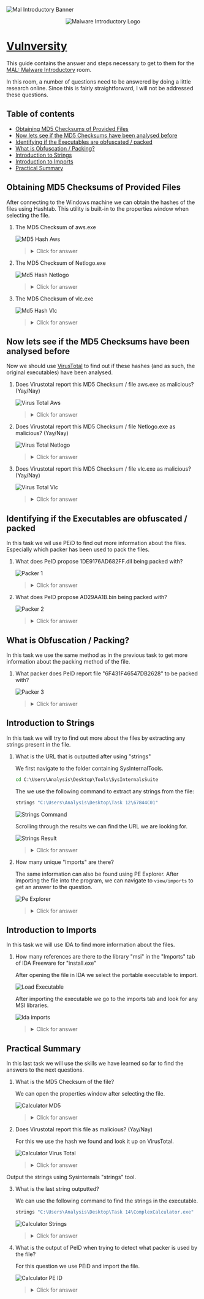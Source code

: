 ![Mal Introductory Banner](https://i.imgur.com/2GCM5pZ.png)

<p align="center">
   <img src="https://github.com/Kevinovitz/TryHackMe_Writeups/blob/main/malmalintroductory/Malware_Introductory_Cover.png" alt="Malware Introductory Logo">
</p>

# [Vulnversity](https://github.com/Kevinovitz/TryHackMe_Writeups/tree/main/malmalintroductory)

This guide contains the answer and steps necessary to get to them for the [MAL: Malware Introductory](https://tryhackme.com/room/malmalintroductory) room.

In this room, a number of questions need to be answered by doing a little research online. Since this is fairly straightforward, I will not be addressed these questions.

## Table of contents

- [Obtaining MD5 Checksums of Provided Files](#obtaining-md5-checksums-of-provided-files)
- [Now lets see if the MD5 Checksums have been analysed before](#now-lets-see-if-the-md5-checksums-have-been-analysed-before)
- [Identifying if the Executables are obfuscated / packed](#identifying-if-the-executables-are-obfuscated--packed)
- [What is Obfuscation / Packing?](#what-is-obfuscation--packing)
- [Introduction to Strings](#introduction-to-strings)
- [Introduction to Imports](#introduction-to-imports)
- [Practical Summary](#practical-summary)

## Obtaining MD5 Checksums of Provided Files

After connecting to the Windows machine we can obtain the hashes of the files using Hashtab. This utility is built-in to the properties window when selecting the file.

1. The MD5 Checksum of aws.exe 

   ![MD5 Hash Aws](https://github.com/Kevinovitz/TryHackMe_Writeups/blob/main/malmalintroductory/MAL_Aws_Checksum.png)

   ><details><summary>Click for answer</summary>D2778164EF643BA8F44CC202EC7EF157</details>

2. The MD5 Checksum of Netlogo.exe

   ![Md5 Hash Netlogo](https://github.com/Kevinovitz/TryHackMe_Writeups/blob/main/malmalintroductory/MAL_NetLogo_Checksum.png)

   ><details><summary>Click for answer</summary>59CB421172A89E1E16C11A428326952C</details>

3. The MD5 Checksum of vlc.exe

   ![Md5 Hash Vlc](https://github.com/Kevinovitz/TryHackMe_Writeups/blob/main/malmalintroductory/MAL_Vlc_Checksum.png)

   ><details><summary>Click for answer</summary>5416BE1B8B04B1681CB39CF0E2CAAD9F</details>

## Now lets see if the MD5 Checksums have been analysed before

Now we should use [VirusTotal](https://www.virustotal.com/gui/home/search) to find out if these hashes (and as such, the original executables) have been analysed.

1. Does Virustotal report this MD5 Checksum / file aws.exe as malicious? (Yay/Nay)

   ![Virus Total Aws](https://github.com/Kevinovitz/TryHackMe_Writeups/blob/main/malmalintroductory/MAL_VT_Aws.png)

   ><details><summary>Click for answer</summary>Nay</details>

2. Does Virustotal report this MD5 Checksum / file Netlogo.exe as malicious? (Yay/Nay)

   ![Virus Total Netlogo](https://github.com/Kevinovitz/TryHackMe_Writeups/blob/main/malmalintroductory/MAL_VT_NetLogo.png)

   ><details><summary>Click for answer</summary>Nay</details>

3. Does Virustotal report this MD5 Checksum / file vlc.exe as malicious? (Yay/Nay)

   ![Virus Total Vlc](https://github.com/Kevinovitz/TryHackMe_Writeups/blob/main/malmalintroductory/MAL_VT_Vlc.png)

   ><details><summary>Click for answer</summary>Nay</details>

## Identifying if the Executables are obfuscated / packed

In this task we wil use PEiD to find out more information about the files. Especially which packer has been used to pack the files.

1. What does PeID propose 1DE9176AD682FF.dll being packed with?

   ![Packer 1](https://github.com/Kevinovitz/TryHackMe_Writeups/blob/main/malmalintroductory/MAL_Packer_1.png)

   ><details><summary>Click for answer</summary>Microsoft Visual C++ 6.0 DLL</details>

2. What does PeID propose AD29AA1B.bin being packed with?

   ![Packer 2](https://github.com/Kevinovitz/TryHackMe_Writeups/blob/main/malmalintroductory/MAL_Packer_2.png)

   ><details><summary>Click for answer</summary>Microsoft Visual C++ 6.0</details>

## What is Obfuscation / Packing?

In this task we use the same method as in the previous task to get more information about the packing method of the file.

1. What packer does PeID report file "6F431F46547DB2628" to be packed with?

   ![Packer 3](https://github.com/Kevinovitz/TryHackMe_Writeups/blob/main/malmalintroductory/MAL_Packer_3.png)

   ><details><summary>Click for answer</summary>FSG 1.0 -> dulek/xt</details>

## Introduction to Strings

In this task we will try to find out more about the files by extracting any strings present in the file.

1. What is the URL that is outputted after using "strings"

   We first navigate to the folder containing SysInternalTools.
   
   ```cmd
   cd C:\Users\Analysis\Desktop\Tools\SysInternalsSuite
   ```
   
   The we use the following command to extract any strings from the file:
   
   ```cmd
   strings "C:\Users\Analysis\Desktop\Task 12\67844C01"
   ```

   ![Strings Command](https://github.com/Kevinovitz/TryHackMe_Writeups/blob/main/malmalintroductory/MAL_Strings_Command.png)
   
   Scrolling through the results we can find the URL we are looking for.
   
   ![Strings Result](https://github.com/Kevinovitz/TryHackMe_Writeups/blob/main/malmalintroductory/MAL_Strings_Result.png)

   ><details><summary>Click for answer</summary>practicalmalwareanalysis.com</details>

2. How many unique "Imports" are there?

   The same information can also be found using PE Explorer. After importing the file into the program, we can navigate to `view/imports` to get an answer to the question.
   
   ![Pe Explorer](https://github.com/Kevinovitz/TryHackMe_Writeups/blob/main/malmalintroductory/MAL_Pe_Explorer.png)

   ><details><summary>Click for answer</summary>5</details>

## Introduction to Imports

In this task we will use IDA to find more information about the files.

1. How many references are there to the library "msi" in the "Imports" tab of IDA Freeware for "install.exe"

   After opening the file in IDA we select the portable executable to import.
   
   ![Load Executable](https://github.com/Kevinovitz/TryHackMe_Writeups/blob/main/malmalintroductory/MAL_Load_Exe.png)
   
   After importing the executable we go to the imports tab and look for any MSI libraries.
   
   ![Ida imports](https://github.com/Kevinovitz/TryHackMe_Writeups/blob/main/malmalintroductory/MAL_Ida_Msi.png)

   ><details><summary>Click for answer</summary>9</details>

## Practical Summary

In this last task we will use the skills we have learned so far to find the answers to the next questions.

1. What is the MD5 Checksum of the file?

   We can open the properties window after selecting the file.
   
   ![Calculator MD5](https://github.com/Kevinovitz/TryHackMe_Writeups/blob/main/malmalintroductory/MAL_Calc_MD5.png)

   ><details><summary>Click for answer</summary>f5bd8e6dc6782ed4dfa62b8215bdc429</details>

2. Does Virustotal report this file as malicious? (Yay/Nay)

   For this we use the hash we found and look it up on VirusTotal.
   
   ![Calculator Virus Total](https://github.com/Kevinovitz/TryHackMe_Writeups/blob/main/malmalintroductory/MAL_Calc_VT.png)

   ><details><summary>Click for answer</summary>Yay</details>

Output the strings using Sysinternals "strings" tool.

3. What is the last string outputted?

   We can use the following command to find the strings in the executable.
   
   ```cmd
   strings "C:\Users\Analysis\Desktop\Task 14\ComplexCalculator.exe"
   ```
   
   ![Calculator Strings](https://github.com/Kevinovitz/TryHackMe_Writeups/blob/main/malmalintroductory/MAL_Calc_Strings.png)

   ><details><summary>Click for answer</summary>d:h:</details>

4. What is the output of PeID when trying to detect what packer is used by the file?

   For this question we use PEiD and import the file. 
   
   ![Calculator PE ID](https://github.com/Kevinovitz/TryHackMe_Writeups/blob/main/malmalintroductory/MAL_Calc_Packer.png)

   ><details><summary>Click for answer</summary>Nothing Found</details>
